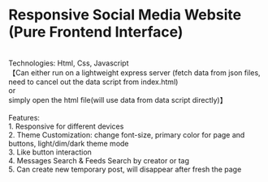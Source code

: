 # Responsive Social Media Website (Pure Frontend Interface)
<br>
Technologies: Html, Css, Javascript<br>
【Can either run on a lightweight express server (fetch data from json files, need to cancel out the data script from index.html) 
<br>or <br>
simply open the html file(will use data from data script directly)】
<br><br>
Features: <br>
1. Responsive for different devices <br>
2. Theme Customization: change font-size, primary color for page and buttons, light/dim/dark theme mode <br>
3. Like button interaction <br>
4. Messages Search & Feeds Search by creator or tag <br>
5. Can create new temporary post, will disappear after fresh the page <br>

